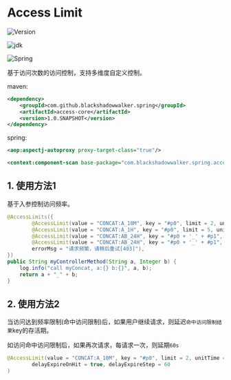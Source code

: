 # Access Limit

![Version](https://img.shields.io/badge/Version-1.0_SNAPSHOT-blue.svg)

![jdk    ](https://img.shields.io/badge/Jdk-1.7+-blue.svg)

![Spring ](https://img.shields.io/badge/Spring-4.2.6.RELEASE-blue.svg)

基于访问次数的访问控制，支持多维度自定义控制。

maven:
```xml
<dependency>
    <groupId>com.github.blackshadowwalker.spring</groupId>
    <artifactId>access-core</artifactId>
    <version>1.0.SNAPSHOT</version>
</dependency>
```

spring:
```xml
<aop:aspectj-autoproxy proxy-target-class="true"/>

<context:component-scan base-package="com.blackshadowwalker.spring.access"/>
```

## 1. 使用方法1

基于入参控制访问频率。

```java
@AccessLimits({
        @AccessLimit(value = "CONCAT:A_10M", key = "#p0", limit = 2, unitTime = 600, errorMsg = "请求频繁，请10分钟后重试"),
        @AccessLimit(value = "CONCAT:A_1H", key = "#p0", limit = 5, unitTime = 3600, errorMsg = "请求频繁，请1小时后重试"),
        @AccessLimit(value = "CONCAT:AB_24H", key = "#p0 + '_' + #p1", limit = 10, unitTime = 3600 * 24, errorMsg = "请求频繁，请稍后重试[403]"),
        @AccessLimit(value = "CONCAT:AB_24H", key = "#p0 + '_' + #p1", limit = 10, unitTime = 3600 * 24,
        errorMsg = "请求频繁，请稍后重试[403]"),
})
public String myControllerMethod(String a, Integer b) {
    log.info("call myConcat, a:{} b:{}", a, b);
    return a + "_" + b;
}
```

## 2. 使用方法2

当访问达到频率限制(命中访问限制)后，如果用户继续请求，则延迟`命中访问限制结果`key的存活期。

如访问命中访问限制后，如果再次请求，每请求一次，则延期`60s`

```java
@AccessLimit(value = "CONCAT:A_10M", key = "#p0", limit = 2, unitTime = 600, errorMsg = "请求频繁，请10分钟后重试",
        delayExpireOnHit = true, delayExpireStep = 60
)
```


